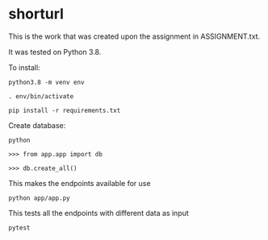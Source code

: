 # shorturl

This is the work that was created upon the assignment in ASSIGNMENT.txt.

It was tested on Python 3.8.

To install:

`python3.8 -m venv env`

`. env/bin/activate`

`pip install -r requirements.txt`

Create database:

`python`

`>>> from app.app import db`

`>>> db.create_all()`

This makes the endpoints available for use

`python app/app.py`

This tests all the endpoints with different data as input

`pytest`
